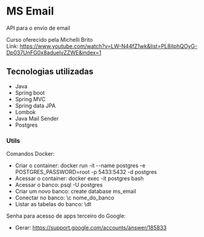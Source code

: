 # MS Email

API para o envio de email 

Curso oferecido pela Michelli Brito  
Link: https://www.youtube.com/watch?v=LW-N44fZ1wk&list=PL8iIphQOyG-Dp037UnFG0x8aduelvZZWE&index=1  

## Tecnologias utilizadas

- Java
- Spring boot
- Spring MVC
- Spring data JPA
- Lombok
- Java Mail Sender
- Postgres

### Utils 

Comandos Docker: 
- Criar o container: docker run -it --name postgres -e POSTGRES_PASSWORD=root -p 5433:5432 -d postgres  
- Acessar o container: docker exec -it postgres bash  
- Acessar o banco: psql -U postgres  
- Criar um novo banco: create database ms_email
- Conectar no banco: \c nome_do_banco
- Listar as tabelas do banco: \dt 

Senha para acesso de apps terceiro do Google: 
- Gerar: https://support.google.com/accounts/answer/185833

